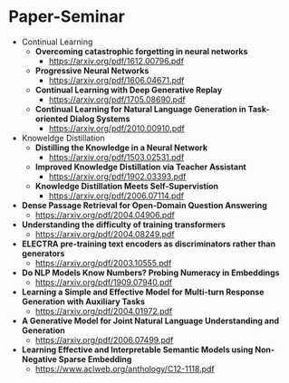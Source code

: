 # Paper-Seminar

- Continual Learning
  - **Overcoming catastrophic forgetting in neural networks**
    - https://arxiv.org/pdf/1612.00796.pdf
  - **Progressive Neural Networks**
    - https://arxiv.org/pdf/1606.04671.pdf
  - **Continual Learning with Deep Generative Replay**
    - https://arxiv.org/pdf/1705.08690.pdf
  - **Continual Learning for Natural Language Generation in Task-oriented Dialog Systems**
    - https://arxiv.org/pdf/2010.00910.pdf
- Knoweldge Distillation
  - **Distilling the Knowledge in a Neural Network**
    - https://arxiv.org/pdf/1503.02531.pdf
  - **Improved Knowledge Distillation via Teacher Assistant**
    - https://arxiv.org/pdf/1902.03393.pdf
  - **Knowledge Distillation Meets Self-Supervistion**
    - https://arxiv.org/pdf/2006.07114.pdf
- **Dense Passage Retrieval for Open-Domain Question Answering**
  - https://arxiv.org/pdf/2004.04906.pdf
- **Understanding the difficulty of training transformers**
  - https://arxiv.org/pdf/2004.08249.pdf
- **ELECTRA pre-training text encoders as discriminators rather than generators**
  - https://arxiv.org/pdf/2003.10555.pdf
- **Do NLP Models Know Numbers? Probing Numeracy in Embeddings**
  - https://arxiv.org/pdf/1909.07940.pdf
- **Learning a Simple and Effective Model for Multi-turn Response Generation with Auxiliary Tasks**
  - https://arxiv.org/pdf/2004.01972.pdf
- **A Generative Model for Joint Natural Language Understanding and Generation**
  - https://arxiv.org/pdf/2006.07499.pdf
- **Learning Effective and Interpretable Semantic Models using Non-Negative Sparse Embedding**
  - https://www.aclweb.org/anthology/C12-1118.pdf
